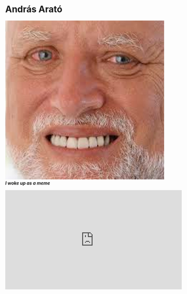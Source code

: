 # András Arató
![Hero](hero.png)  
***I woke up as a meme***  

<iframe width="560" height="315" src="https://www.youtube.com/embed/FScfGU7rQaM" frameborder="0" allow="accelerometer; autoplay; encrypted-media; gyroscope; picture-in-picture" allowfullscreen></iframe>